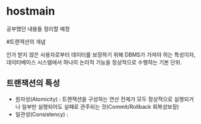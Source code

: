 # hostmain
공부했던 내용들 정리할 예정


#트랜잭션의 개념

인가 받지 않은 사용자로부터 데이터를 보장하기 위해 DBMS가 가져야 하는 특성이자, 데이터베이스 시스템에서 하나의 논리적 기능을 정상적으로 수행하는 기본 단위.

## 트랜잭션의 특성
- 원자성(Atomicity) : 트랜잭션을 구성하는 연산 전체가 모두 정상적으로 실행되거나 일부만 실행되어도 실패로 관주되는 것(Commit/Rollback 회복성보장)
- 일관성(Consistency) : 

